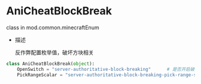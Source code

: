# AniCheatBlockBreak

class in mod.common.minecraftEnum

- 描述

    反作弊配置枚举值，破坏方块相关



```python
class AniCheatBlockBreak(object):
	OpenSwitch = "server-authoritative-block-breaking"		# 是否开启破坏方块反作弊检查
	PickRangeScalar = "server-authoritative-block-breaking-pick-range-scalar"	# 破坏方块距离检查参数，最小值为1.0，设置小于1.0无效

``` 

